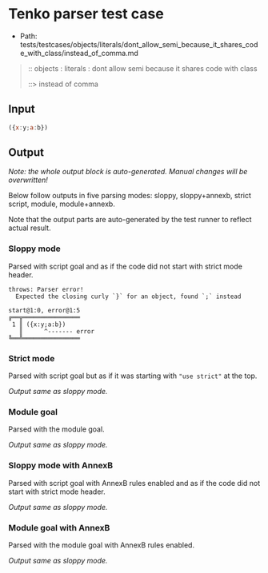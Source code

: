 # Tenko parser test case

- Path: tests/testcases/objects/literals/dont_allow_semi_because_it_shares_code_with_class/instead_of_comma.md

> :: objects : literals : dont allow semi because it shares code with class
>
> ::> instead of comma

## Input


`````js
({x:y;a:b})
`````

## Output

_Note: the whole output block is auto-generated. Manual changes will be overwritten!_

Below follow outputs in five parsing modes: sloppy, sloppy+annexb, strict script, module, module+annexb.

Note that the output parts are auto-generated by the test runner to reflect actual result.

### Sloppy mode

Parsed with script goal and as if the code did not start with strict mode header.

`````
throws: Parser error!
  Expected the closing curly `}` for an object, found `;` instead

start@1:0, error@1:5
╔══╦════════════════
 1 ║ ({x:y;a:b})
   ║      ^------- error
╚══╩════════════════

`````

### Strict mode

Parsed with script goal but as if it was starting with `"use strict"` at the top.

_Output same as sloppy mode._

### Module goal

Parsed with the module goal.

_Output same as sloppy mode._

### Sloppy mode with AnnexB

Parsed with script goal with AnnexB rules enabled and as if the code did not start with strict mode header.

_Output same as sloppy mode._

### Module goal with AnnexB

Parsed with the module goal with AnnexB rules enabled.

_Output same as sloppy mode._
